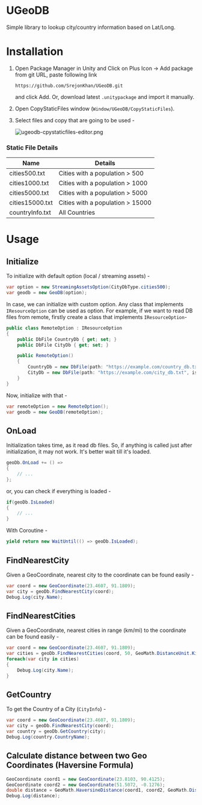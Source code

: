 # UGeoDB

Simple library to lookup city/country information based on Lat/Long.

# Installation

1. Open Package Manager in Unity and Click on Plus Icon -> Add package from git URL, paste following link

   ```console
   https://github.com/SrejonKhan/UGeoDB.git
   ```

   and click Add. Or, download latest `.unitypackage` and import it manually.

2. Open CopyStaticFiles window (`Window/UGeoDB/CopyStaticFiles`).
3. Select files and copy that are going to be used -

   ![ugeodb-cpystaticfiles-editor.png](https://i.ibb.co/P9vvzVN/ugeodb-cpystaticfiles-editor.png)

### Static File Details

| Name            | Details                          |
| --------------- | -------------------------------- |
| cities500.txt   | Cities with a population > 500   |
| cities1000.txt  | Cities with a population > 1000  |
| cities5000.txt  | Cities with a population > 5000  |
| cities15000.txt | Cities with a population > 15000 |
| countryInfo.txt | All Countries                    |

# Usage

## Initialize

To initialize with default option (local / streaming assets) -

```csharp
var option = new StreamingAssetsOption(CityDbType.cities500);
var geodb = new GeoDB(option);
```

In case, we can initialize with custom option. Any class that implements `IResourceOption` can be used as option. For example, if we want to read DB files from remote, firstly create a class that implements `IResourceOption`-

```csharp
public class RemoteOption : IResourceOption
{
    public DbFile CountryDb { get; set; }
    public DbFile CityDb { get; set; }

    public RemoteOption()
    {
        CountryDb = new DbFile(path: "https://example.com/country_db.txt", isRemote: true);
        CityDb = new DbFile(path: "https://example.com/city_db.txt", isRemote: true);
    }
}
```

Now, initialize with that -

```csharp
var remoteOption = new RemoteOption();
var geodb = new GeoDB(remoteOption);
```

## OnLoad

Initialization takes time, as it read db files. So, if anything is called just after initialization, it may not work. It's better wait till it's loaded.

```csharp
geoDb.OnLoad += () =>
{
    // ...
};
```

or, you can check if everything is loaded -

```csharp
if(geoDb.IsLoaded)
{
    // ...
}
```

With Coroutine -

```csharp
yield return new WaitUntil(() => geoDb.IsLoaded);
```

## FindNearestCity

Given a GeoCoordinate, nearest city to the coordinate can be found easily -

```csharp
var coord = new GeoCoordinate(23.4607, 91.1809);
var city = geoDb.FindNearestCity(coord);
Debug.Log(city.Name);
```

## FindNearestCities

Given a GeoCoordinate, nearest cities in range (km/mi) to the coordinate can be found easily -

```csharp
var coord = new GeoCoordinate(23.4607, 91.1809);
var cities = geoDb.FindNearestCities(coord, 50, GeoMath.DistanceUnit.Kilometers);
foreach(var city in cities)
{
    Debug.Log(city.Name);
}
```

## GetCountry

To get the Country of a City (`CityInfo`) -

```csharp
var coord = new GeoCoordinate(23.4607, 91.1809);
var city = geoDb.FindNearestCity(coord);
var country = geoDb.GetCountry(city);
Debug.Log(country.CountryName);
```

## Calculate distance between two Geo Coordinates (Haversine Formula)

```csharp
GeoCoordinate coord1 = new GeoCoordinate(23.8103, 90.4125);
GeoCoordinate coord2 = new GeoCoordinate(51.5072, -0.1276);
double distance = GeoMath.HaversineDistance(coord1, coord2, GeoMath.DistanceUnit.Kilometers);
Debug.Log(distance);
```
